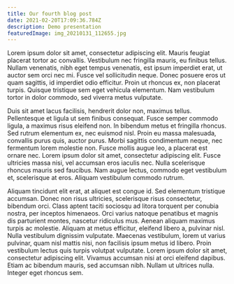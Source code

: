 ```yaml
---
title: Our fourth blog post
date: 2021-02-20T17:09:36.784Z
description: Demo presentation
featuredImage: img_20210131_112655.jpg
---
```

<!--StartFragment-->

Lorem ipsum dolor sit amet, consectetur adipiscing elit. Mauris feugiat placerat tortor ac convallis. Vestibulum nec fringilla mauris, eu finibus tellus. Nullam venenatis, nibh eget tempus venenatis, est ipsum imperdiet erat, ut auctor sem orci nec mi. Fusce vel sollicitudin neque. Donec posuere eros ut quam sagittis, id imperdiet odio efficitur. Proin ut rhoncus ex, non placerat turpis. Quisque tristique sem eget vehicula elementum. Nam vestibulum tortor in dolor commodo, sed viverra metus vulputate.

Duis sit amet lacus facilisis, hendrerit dolor non, maximus tellus. Pellentesque et ligula ut sem finibus consequat. Fusce semper commodo ligula, a maximus risus eleifend non. In bibendum metus et fringilla rhoncus. Sed rutrum elementum ex, nec euismod nisl. Proin eu massa malesuada, convallis purus quis, auctor purus. Morbi sagittis condimentum neque, nec fermentum lorem molestie non. Fusce mollis augue leo, a placerat est ornare nec. Lorem ipsum dolor sit amet, consectetur adipiscing elit. Fusce ultricies massa nisi, vel accumsan eros iaculis nec. Nulla scelerisque rhoncus mauris sed faucibus. Nam augue lectus, commodo eget vestibulum et, scelerisque at eros. Aliquam vestibulum commodo rutrum.

Aliquam tincidunt elit erat, at aliquet est congue id. Sed elementum tristique accumsan. Donec non risus ultricies, scelerisque risus consectetur, bibendum orci. Class aptent taciti sociosqu ad litora torquent per conubia nostra, per inceptos himenaeos. Orci varius natoque penatibus et magnis dis parturient montes, nascetur ridiculus mus. Aenean aliquam maximus turpis ac molestie. Aliquam at metus efficitur, eleifend libero a, pulvinar nisl. Nulla vestibulum dignissim vulputate. Maecenas vestibulum, lorem ut varius pulvinar, quam nisl mattis nisi, non facilisis ipsum metus id libero. Proin vestibulum lectus quis turpis volutpat vulputate. Lorem ipsum dolor sit amet, consectetur adipiscing elit. Vivamus accumsan nisi at orci eleifend dapibus. Etiam ac bibendum mauris, sed accumsan nibh. Nullam ut ultrices nulla. Integer eget rhoncus sem.

<!--EndFragment-->